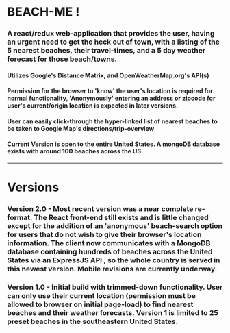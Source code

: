 # BEACH-ME !
### A react/redux web-application that provides the user, having an urgent need to get the heck out of town, with a listing of the 5 nearest beaches, their travel-times, and a 5 day weather forecast for those beach/towns.

#### Utilizes Google's Distance Matrix, and OpenWeatherMap.org's API(s)

#### Permission for the browser to 'know' the user's location is required for normal functionality, 'Anonymously' entering an address or zipcode for user's current/origin location is expected in later versions.

#### User can easily click-through the hyper-linked list of nearest beaches to be taken to Google Map's directions/trip-overview

#### Current Version is open to the entire United States. A mongoDB database exists with around 100 beaches across the US




---------------------------------------------------------------------------
# Versions

### Version 2.0 - Most recent version was a near complete re-format. The React front-end still exists and is little changed except for the addition of an 'anonymous' beach-search option for users that do not wish to give their browser's location information.   The client now communicates with a MongoDB database containing hundreds of beaches across the United States via an ExpressJS  API , so the whole country is served in this newest version.  Mobile revisions are currently underway. 

### Version 1.0 - Initial build with trimmed-down functionality. User can only use their current location (permission must be allowed to browser on initial page-load) to find nearest beaches and their weather forecasts. Version 1 is limited to 25 preset beaches in the southeastern United States. 
